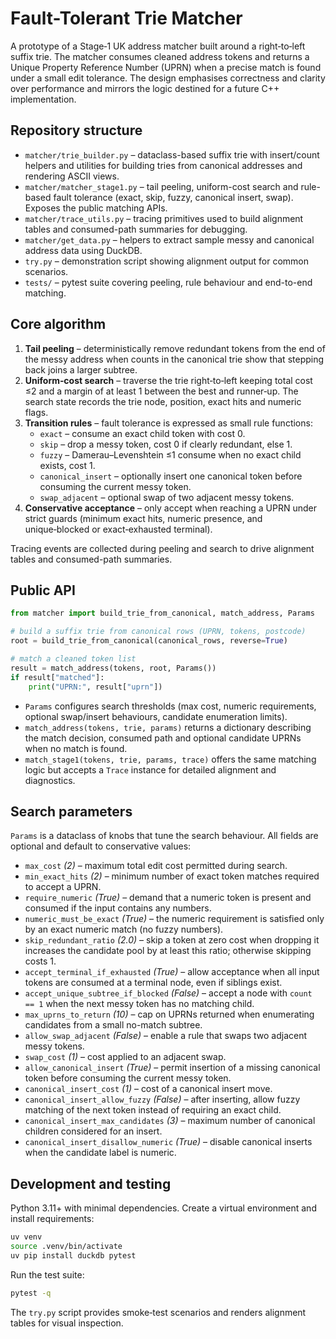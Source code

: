 # Fault-Tolerant Trie Matcher

A prototype of a Stage‑1 UK address matcher built around a right‑to‑left suffix trie. The matcher consumes cleaned address tokens and returns a Unique Property Reference Number (UPRN) when a precise match is found under a small edit tolerance. The design emphasises correctness and clarity over performance and mirrors the logic destined for a future C++ implementation.

## Repository structure

- `matcher/trie_builder.py` – dataclass-based suffix trie with insert/count helpers and utilities for building tries from canonical addresses and rendering ASCII views.
- `matcher/matcher_stage1.py` – tail peeling, uniform-cost search and rule-based fault tolerance (exact, skip, fuzzy, canonical insert, swap). Exposes the public matching APIs.
- `matcher/trace_utils.py` – tracing primitives used to build alignment tables and consumed-path summaries for debugging.
- `matcher/get_data.py` – helpers to extract sample messy and canonical address data using DuckDB.
- `try.py` – demonstration script showing alignment output for common scenarios.
- `tests/` – pytest suite covering peeling, rule behaviour and end-to-end matching.

## Core algorithm

1. **Tail peeling** – deterministically remove redundant tokens from the end of the messy address when counts in the canonical trie show that stepping back joins a larger subtree.
2. **Uniform‑cost search** – traverse the trie right‑to‑left keeping total cost ≤2 and a margin of at least 1 between the best and runner‑up. The search state records the trie node, position, exact hits and numeric flags.
3. **Transition rules** – fault tolerance is expressed as small rule functions:
   - `exact` – consume an exact child token with cost 0.
   - `skip` – drop a messy token, cost 0 if clearly redundant, else 1.
   - `fuzzy` – Damerau–Levenshtein ≤1 consume when no exact child exists, cost 1.
   - `canonical_insert` – optionally insert one canonical token before consuming the current messy token.
   - `swap_adjacent` – optional swap of two adjacent messy tokens.
4. **Conservative acceptance** – only accept when reaching a UPRN under strict guards (minimum exact hits, numeric presence, and unique‑blocked or exact‑exhausted terminal).

Tracing events are collected during peeling and search to drive alignment tables and consumed-path summaries.

## Public API

```python
from matcher import build_trie_from_canonical, match_address, Params

# build a suffix trie from canonical rows (UPRN, tokens, postcode)
root = build_trie_from_canonical(canonical_rows, reverse=True)

# match a cleaned token list
result = match_address(tokens, root, Params())
if result["matched"]:
    print("UPRN:", result["uprn"])
```

- `Params` configures search thresholds (max cost, numeric requirements, optional swap/insert behaviours, candidate enumeration limits).
- `match_address(tokens, trie, params)` returns a dictionary describing the match decision, consumed path and optional candidate UPRNs when no match is found.
- `match_stage1(tokens, trie, params, trace)` offers the same matching logic but accepts a `Trace` instance for detailed alignment and diagnostics.

## Search parameters

`Params` is a dataclass of knobs that tune the search behaviour. All fields are optional and default to conservative values:

- `max_cost` *(2)* – maximum total edit cost permitted during search.
- `min_exact_hits` *(2)* – minimum number of exact token matches required to accept a UPRN.
- `require_numeric` *(True)* – demand that a numeric token is present and consumed if the input contains any numbers.
- `numeric_must_be_exact` *(True)* – the numeric requirement is satisfied only by an exact numeric match (no fuzzy numbers).
- `skip_redundant_ratio` *(2.0)* – skip a token at zero cost when dropping it increases the candidate pool by at least this ratio; otherwise skipping costs 1.
- `accept_terminal_if_exhausted` *(True)* – allow acceptance when all input tokens are consumed at a terminal node, even if siblings exist.
- `accept_unique_subtree_if_blocked` *(False)* – accept a node with `count == 1` when the next messy token has no matching child.
- `max_uprns_to_return` *(10)* – cap on UPRNs returned when enumerating candidates from a small no-match subtree.
- `allow_swap_adjacent` *(False)* – enable a rule that swaps two adjacent messy tokens.
- `swap_cost` *(1)* – cost applied to an adjacent swap.
- `allow_canonical_insert` *(True)* – permit insertion of a missing canonical token before consuming the current messy token.
- `canonical_insert_cost` *(1)* – cost of a canonical insert move.
- `canonical_insert_allow_fuzzy` *(False)* – after inserting, allow fuzzy matching of the next token instead of requiring an exact child.
- `canonical_insert_max_candidates` *(3)* – maximum number of canonical children considered for an insert.
- `canonical_insert_disallow_numeric` *(True)* – disable canonical inserts when the candidate label is numeric.

## Development and testing

Python 3.11+ with minimal dependencies. Create a virtual environment and install requirements:

```bash
uv venv
source .venv/bin/activate
uv pip install duckdb pytest
```

Run the test suite:

```bash
pytest -q
```

The `try.py` script provides smoke‑test scenarios and renders alignment tables for visual inspection.

